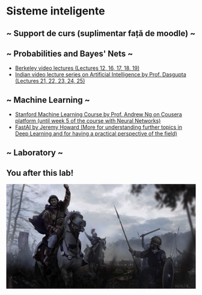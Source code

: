 # Sisteme inteligente

## ~ Support de curs (suplimentar față de moodle) ~
  ## ~ Probabilities and Bayes' Nets ~
  - [Berkeley video lectures (Lectures 12, 16, 17, 18, 19)](http://ai.berkeley.edu/lecture_videos.html)
  - [Indian video lecture series on Artificial Intelligence by Prof. Dasgupta (Lectures 21, 22, 23, 24, 25)](https://www.youtube.com/playlist?list=PLvx5ei9aEEqJBDBLV3ELK4PKEgnFeOrw6)
  
  ## ~ Machine Learning ~
  - [Stanford Machine Learning Course by Prof. Andrew Ng on Cousera platform (until week 5 of the course with Neural Networks)](https://www.coursera.org/learn/machine-learning)
  - [FastAI by Jeremy Howard (More for understanding further topics in Deep Learning and for having a practical perspective of the field)](https://course.fast.ai/videos/?lesson=1)

## ~ Laboratory ~

## You after this lab!
![](images/Flavius_Belisarius_Battle_of_Dara.jpg)
